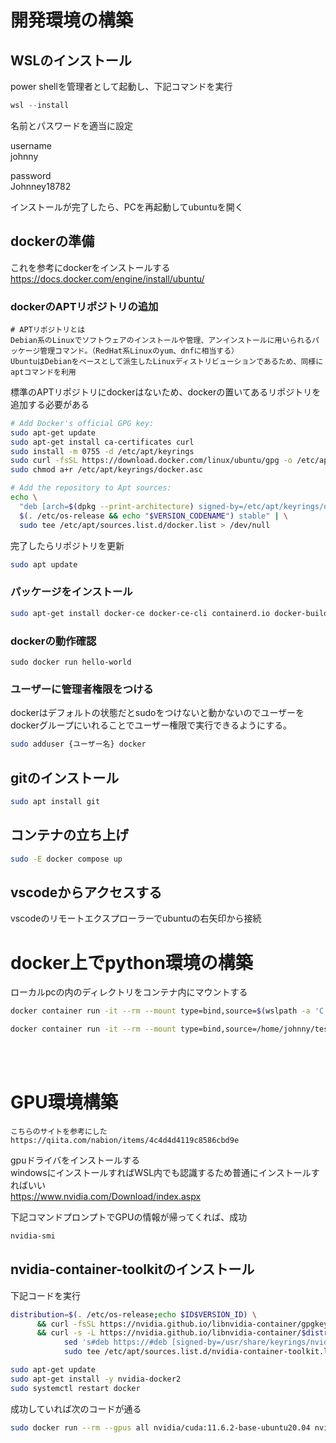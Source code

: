 # 開発環境の構築

## WSLのインストール

power shellを管理者として起動し、下記コマンドを実行

```powershell
wsl --install
```
名前とパスワードを適当に設定  

username  
johnny

password  
Johnney18782  

インストールが完了したら、PCを再起動してubuntuを開く  

## dockerの準備
これを参考にdockerをインストールする  
https://docs.docker.com/engine/install/ubuntu/

### dockerのAPTリポジトリの追加

```
# APTリポジトリとは   
Debian系のLinuxでソフトウェアのインストールや管理、アンインストールに用いられるパッケージ管理コマンド。（RedHat系Linuxのyum、dnfに相当する）
UbuntuはDebianをベースとして派生したLinuxディストリビューションであるため、同様にaptコマンドを利用
```

標準のAPTリポジトリにdockerはないため、dockerの置いてあるリポジトリを追加する必要がある
```bash
# Add Docker's official GPG key:
sudo apt-get update
sudo apt-get install ca-certificates curl
sudo install -m 0755 -d /etc/apt/keyrings
sudo curl -fsSL https://download.docker.com/linux/ubuntu/gpg -o /etc/apt/keyrings/docker.asc
sudo chmod a+r /etc/apt/keyrings/docker.asc

# Add the repository to Apt sources:
echo \
  "deb [arch=$(dpkg --print-architecture) signed-by=/etc/apt/keyrings/docker.asc] https://download.docker.com/linux/ubuntu \
  $(. /etc/os-release && echo "$VERSION_CODENAME") stable" | \
  sudo tee /etc/apt/sources.list.d/docker.list > /dev/null
```

完了したらリポジトリを更新
```bash
sudo apt update
```

### パッケージをインストール
```bash
sudo apt-get install docker-ce docker-ce-cli containerd.io docker-buildx-plugin docker-compose-plugin
```

### dockerの動作確認
```
sudo docker run hello-world
```
### ユーザーに管理者権限をつける
dockerはデフォルトの状態だとsudoをつけないと動かないのでユーザーをdockerグループにいれることでユーザー権限で実行できるようにする。
```bash
sudo adduser {ユーザー名} docker
```

## gitのインストール
```bash
sudo apt install git
```

## コンテナの立ち上げ
```bash
sudo -E docker compose up
```

## vscodeからアクセスする
vscodeのリモートエクスプローラーでubuntuの右矢印から接続 

# docker上でpython環境の構築

ローカルpcの内のディレクトリをコンテナ内にマウントする
```bash
docker container run -it --rm --mount type=bind,source=$(wslpath -a 'C:/Users/johnn/Desktop/workspace'),target=/workspace python:3.11.1 /bin/bash
```

```bash
docker container run -it --rm --mount type=bind,source=/home/johnny/test/step2/workspace/src,target=/workspace/src python:step2
```
<br><br>
# GPU環境構築
```
こちらのサイトを参考にした  
https://qiita.com/nabion/items/4c4d4d4119c8586cbd9e  
```

gpuドライバをインストールする  
windowsにインストールすればWSL内でも認識するため普通にインストールすればいい  
https://www.nvidia.com/Download/index.aspx

下記コマンドプロンプトでGPUの情報が帰ってくれば、成功
```bash
nvidia-smi
```

## nvidia-container-toolkitのインストール
下記コードを実行
```bash
distribution=$(. /etc/os-release;echo $ID$VERSION_ID) \
      && curl -fsSL https://nvidia.github.io/libnvidia-container/gpgkey | sudo gpg --dearmor -o /usr/share/keyrings/nvidia-container-toolkit-keyring.gpg \
      && curl -s -L https://nvidia.github.io/libnvidia-container/$distribution/libnvidia-container.list | \
            sed 's#deb https://#deb [signed-by=/usr/share/keyrings/nvidia-container-toolkit-keyring.gpg] https://#g' | \
            sudo tee /etc/apt/sources.list.d/nvidia-container-toolkit.list
```

```bash
sudo apt-get update
sudo apt-get install -y nvidia-docker2
sudo systemctl restart docker
```

成功していれば次のコードが通る
```bash
sudo docker run --rm --gpus all nvidia/cuda:11.6.2-base-ubuntu20.04 nvidia-smi
```